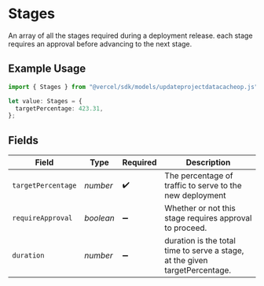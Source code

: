 # Stages

An array of all the stages required during a deployment release. each stage requires an approval before advancing to the next stage.

## Example Usage

```typescript
import { Stages } from "@vercel/sdk/models/updateprojectdatacacheop.js";

let value: Stages = {
  targetPercentage: 423.31,
};
```

## Fields

| Field                                                                       | Type                                                                        | Required                                                                    | Description                                                                 |
| --------------------------------------------------------------------------- | --------------------------------------------------------------------------- | --------------------------------------------------------------------------- | --------------------------------------------------------------------------- |
| `targetPercentage`                                                          | *number*                                                                    | :heavy_check_mark:                                                          | The percentage of traffic to serve to the new deployment                    |
| `requireApproval`                                                           | *boolean*                                                                   | :heavy_minus_sign:                                                          | Whether or not this stage requires approval to proceed.                     |
| `duration`                                                                  | *number*                                                                    | :heavy_minus_sign:                                                          | duration is the total time to serve a stage, at the given targetPercentage. |